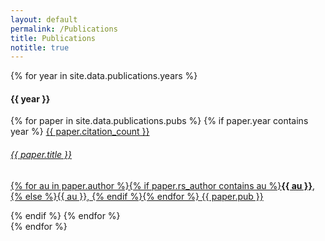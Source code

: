 ```yaml
---
layout: default
permalink: /Publications
title: Publications
notitle: true
---
```

{% for year in site.data.publications.years %}
<div class="card">
<h4 class="card-header">{{ year }}</h4>
<div class="list-group list-group-flush">
  {% for paper in site.data.publications.pubs %}
  {% if paper.year contains year %}
  <a href="http://adsabs.harvard.edu/abs/{{ paper.bibcode }}" class="list-group-item list-group-item-action">
    <span class="tag tag-pill tag-primary float-xs-right">{{ paper.citation_count }}</span>
    <h6 class="list-group-item-heading">{{ paper.title }}</h6>
    <p class="list-group-item-text">{% for au in paper.author %}{% if paper.rs_author contains au %}<strong>{{ au }}</strong>, {% else %}{{ au }}, {% endif %}{% endfor %}
    {{ paper.pub }}</p>
  </a>
  {% endif %}
  {% endfor %}
</div>
</div>
{% endfor %}
